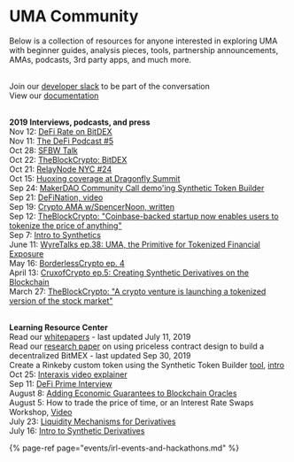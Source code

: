 # UMA Community

Below is a collection of resources for anyone interested in exploring UMA with beginner guides, analysis pieces, tools, partnership announcements, AMAs, podcasts, 3rd party apps, and much more.

<br>Join our [developer slack](https://join.slack.com/t/umaprotocol/shared_invite/enQtNTk4MjQ4ODY0MDA1LTM4ODg0NGZhYWZkNjkzMDE4MjU0ZGFlYWQzZTFiZWFlZjI2NDE4OGI2NWY3OTdhYjYyZjg0MjAzMTgwODVhZTE) to be part of the conversation
<br>View our [documentation](https://docs.umaproject.org/uma/index.html)

<br><b>2019 Interviews, podcasts, and press</b>
<br>Nov 12: [DeFi Rate on BitDEX](https://defirate.com/bitdex/)
<br>Nov 11: [The DeFi Podcast #5](https://medium.com/defi-school/developing-standards-for-universal-market-access-featuring-allison-lu-of-monolith-%EF%B8%8F-6ab171cd157a)
<br> Oct 28: [SFBW Talk](https://youtu.be/Ry-vXeJKKmA)
<br>Oct 22: [TheBlockCrypto: BitDEX](https://www.theblockcrypto.com/genesis/43900/bitdex-a-decentralized-exchange-for-perpetual-swaps)
<br>Oct 21: [RelayNode NYC #24](https://www.definancier.com/blog/2019/10/6/relaynode-new-york-city-may-13-4szr9-hegke-s5zxx-hkp9m-g5xz2-gachk-fkncp-d8bam-2azxd-nz6pe-fmk23-wdywx-grhly-sheye-5wztw)
<br>Oct 15: [Huoxing coverage at Dragonfly Summit](https://m.huoxing24.com/newsdetailShare/20191016004957841961.html?from=singlemessage&isappinstalled=0)
<br>Sep 24: [MakerDAO Community Call demo'ing Synthetic Token Builder](https://www.reddit.com/r/MakerDAO/comments/d8agu0/meeting_makerdao_community_calltuesday_september/)
<br>Sep 21: [DeFiNation, video](https://www.facebook.com/claytonroche/videos/10100166889050346/)
<br>Sep 19: [Crypto AMA w/SpencerNoon, written](https://t.me/c/1477285922/4102)
<br>Sep 12: [TheBlockCrypto: "Coinbase-backed startup now enables users to tokenize the price of anything"](https://www.theblockcrypto.com/linked/39355/a-coinbase-backed-startup-now-enables-users-to-tokenize-the-price-of-anything/)
<br> Sep 7: [Intro to Synthetics](https://medium.com/zenith-ventures/synthetic-assets-in-defi-use-cases-opportunities-19b11f57a776)
<br>June 11: [WyreTalks ep.38: UMA, the Primitive for Tokenized Financial Exposure](https://wyre-talks.simplecast.com/episodes/ep-38-uma-the-primitive-for-tokenized-7vXX_xPm)
<br>May 16: [BorderlessCrypto ep. 4](https://t.co/bdRlx2yfir?amp=1)
<br>April 13: [CruxofCrypto ep.5: Creating Synthetic Derivatives on the Blockchain](http://cruxofcrypto.com/e05-creating-synthetic-derivatives-on-the-blockchain-with-hart-lambur-of-uma/)
<br>March 27: [TheBlockCrypto: "A crypto venture is launching a tokenized version of the stock market"](https://www.theblockcrypto.com/2019/03/27/a-crypto-venture-is-launching-a-tokenized-version-of-the-stock-market/)

<br><b>Learning Resource Center</b>
<br>Read our [whitepapers](https://github.com/UMAprotocol/whitepaper) - last updated July 11, 2019
<br>Read our [research paper](https://twitter.com/UMAprotocol/status/1179045704918011906) on using priceless contract design to build a decentralized BitMEX - last updated Sep 30, 2019
<br>Create a Rinkeby custom token using the Synthetic Token Builder [tool](http://tokenbuilder.umaproject.org), [intro](https://medium.com/uma-project/announcing-the-uma-synthetic-token-builder-8bf37c645e94)
<br>Oct 25: [Interaxis video explainer](https://www.youtube.com/watch?v=eiQckeh4szU)
<br>Sep 11: [DeFi Prime Interview](https://defiprime.com/uma)
<br>August 8: [Adding Economic Guarantees to Blockchain Oracles](https://medium.com/uma-project/umas-data-verification-mechanism-3c5342759eb8)
<br>August 5: How to trade the price of time, or an Interest Rate Swaps Workshop, [Video](https://youtu.be/TRITa2JJIyU)
<br>July 23: [Liquidity Mechanisms for Derivatives](https://medium.com/uma-project/liquidity-mechanisms-for-derivatives-5568cc688b57)
<br>July 16: [Intro to Synthetic Derivatives](https://medium.com/uma-project/intro-to-blockchain-based-synthetic-derivatives-d3a61f3e6e79)

{% page-ref page="events/irl-events-and-hackathons.md" %}


